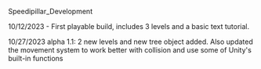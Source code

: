 Speedipillar_Development

10/12/2023 - First playable build, includes 3 levels and a basic text tutorial.

10/27/2023 alpha 1.1: 2 new levels and new tree object added. Also updated the movement system to work better with collision and use some of Unity's built-in functions

